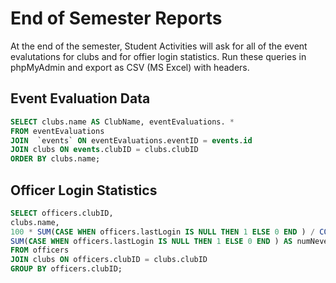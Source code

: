 # End of Semester Reports

At the end of the semester, Student Activities will ask for all of the event evalutations for clubs and for offier login statistics. Run these queries in phpMyAdmin and export as CSV (MS Excel) with headers.


## Event Evaluation Data

```sql
SELECT clubs.name AS ClubName, eventEvaluations. *
FROM eventEvaluations
JOIN  `events` ON eventEvaluations.eventID = events.id
JOIN clubs ON events.clubID = clubs.clubID
ORDER BY clubs.name;
```

## Officer Login Statistics

```sql
SELECT officers.clubID,
clubs.name,
100 * SUM(CASE WHEN officers.lastLogin IS NULL THEN 1 ELSE 0 END ) / COUNT( officers.cwid ) AS pctOfficersNeverLoggedIn,
SUM(CASE WHEN officers.lastLogin IS NULL THEN 1 ELSE 0 END ) AS numNeverLoggedIn, COUNT( officers.cwid ) AS countOfficers
FROM officers
JOIN clubs ON officers.clubID = clubs.clubID
GROUP BY officers.clubID;
```

